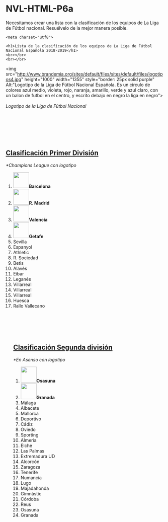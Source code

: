 # NVL-HTML-P6a
Necesitamos crear una lista con la clasificación de los equipos de La Liga de Fútbol nacional. Resuélvelo de la mejor manera posible.


<!DOCTYPE html> 
<html lang="es"> 

<head>

    <meta charset="utf8">

    <h1>Lista de la clasificación de los equipos de La Liga de Fútbol Nacional Española 2018-2019</h1>
    <br></br>
    <br></br>

<img src="http://www.brandemia.org/sites/default/files/sites/default/files/logotipos4.jpg" height="1000" width="1355" style="border: 25px solid purple" Alt:"Logotipo de la Liga de Fútbol Nacional Española. Es un circulo de colores azul medio, violeta, rojo, naranja, amarillo, verde y azul claro, con un balon de futbol en el centro, y escrito debajo en negro la liga en negro">
<br><br><i>Logotipo de la Liga de Fútbol Nacional</i></br><br>

</head>
<br></br>
<br></br>


<body>

<h2><u>Clasificación Primer División</u></h2>


<p><i>*Champions League con logotipo</i></p>

<ol>
<li><img src="http://img.irtve.es/css/resources/deportes/equipos/3barcelona.png" height="50
" width="50" Alt:"Escudo de la Liga de Fútbol de Barcelona"><b>Barcelona</b></li>

<li><img src="http://img.irtve.es/css/resources/deportes/equipos/2atltico-de-madrid.png" height="50
" width="50" Alt:"Escudo de la Liga de Fútbol del Real Madrid"><b>R. Madrid</b></li>

<li><img src="http://img.irtve.es/css/resources/deportes/equipos/13real-madrid.png" height="50
" width="50" Alt:"Escudo de la Liga de Fútbol de Valencia"><b>Valencia</b></li>

<li><img src="http://img.irtve.es/css/resources/deportes/equipos/20valencia.png" height="50
" width="50" Alt:"Escudo de la Liga de Fútbol de Getafe"><b>Getafe</b></li>

<li>Sevilla</li>
<li>Espanyol</li>
<li>Athletic
<li>R. Sociedad</li>
<li>Betis</li>
<li>Alavés</li>
<li>Eibar</li>
<li>Leganés</li>
<li>Villarreal</li>
<li>Villarreal</li>
<li>Villarreal</li>
<li>Huesca</li>
<li>Rallo Vallecano</li>
</lo>

 <br></br>
 <br></br>
<h2><u>Clasificación Segunda división</u></h2>


<p><i>*En Asenso con logotipo</i></p>

<ol>
<li><img src="https://e00-marca.uecdn.es/assets/sports/logos/football/png/144x144/450.png" height="50
" width="50" Alt:"Escudo de la Liga de Fútbol de Osasuna"><b>Osasuna</b></li>

<li><img src="https://e00-marca.uecdn.es/assets/sports/logos/football/png/144x144/5683.png" height="50
" width="50" Alt:"Escudo de la Liga de Fútbol Granada"><b>Granada</b></li>

<li>Málaga</li>
<li>Albacete</li>
<li>Mallorca</li>
<li>Deportivo</li>
<li>Cádiz</li>
<li>Oviedo</li>
<li>Sporting</li>
<li>Almería</li>
<li>Elche</li>
<li>Las Palmas</li>
<li>Extremadura UD</li>
<li>Alcorcón</li>
<li>Zaragoza</li>
<li>Tenerife</li>
<li>Numancia</li>
<li>Lugo</li>
<li>Majadahonda</li>
<li>Gimnàstic</li>
<li>Córdoba</li>
<li>Reus</li>
<li>Osasuna</li>
<li>Granada</li>
</lo>

</body>

</html>
